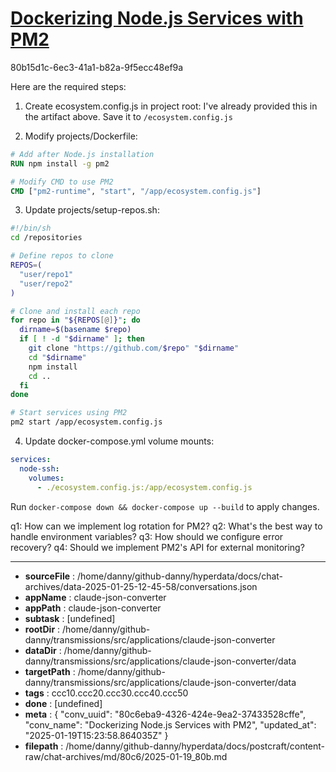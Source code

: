 # [Dockerizing Node.js Services with PM2](https://claude.ai/chat/80c6eba9-4326-424e-9ea2-37433528cffe)

80b15d1c-6ec3-41a1-b82a-9f5ecc48ef9a

 Here are the required steps:

1. Create ecosystem.config.js in project root:
I've already provided this in the artifact above. Save it to `/ecosystem.config.js`

2. Modify projects/Dockerfile:
```dockerfile
# Add after Node.js installation
RUN npm install -g pm2

# Modify CMD to use PM2
CMD ["pm2-runtime", "start", "/app/ecosystem.config.js"]
```

3. Update projects/setup-repos.sh:
```bash
#!/bin/sh
cd /repositories

# Define repos to clone
REPOS=(
  "user/repo1"
  "user/repo2"
)

# Clone and install each repo
for repo in "${REPOS[@]}"; do
  dirname=$(basename $repo)
  if [ ! -d "$dirname" ]; then
    git clone "https://github.com/$repo" "$dirname"
    cd "$dirname"
    npm install
    cd ..
  fi
done

# Start services using PM2
pm2 start /app/ecosystem.config.js
```

4. Update docker-compose.yml volume mounts:
```yaml
services:
  node-ssh:
    volumes:
      - ./ecosystem.config.js:/app/ecosystem.config.js
```

Run `docker-compose down && docker-compose up --build` to apply changes.

q1: How can we implement log rotation for PM2?
q2: What's the best way to handle environment variables?
q3: How should we configure error recovery?
q4: Should we implement PM2's API for external monitoring?

---

* **sourceFile** : /home/danny/github-danny/hyperdata/docs/chat-archives/data-2025-01-25-12-45-58/conversations.json
* **appName** : claude-json-converter
* **appPath** : claude-json-converter
* **subtask** : [undefined]
* **rootDir** : /home/danny/github-danny/transmissions/src/applications/claude-json-converter
* **dataDir** : /home/danny/github-danny/transmissions/src/applications/claude-json-converter/data
* **targetPath** : /home/danny/github-danny/transmissions/src/applications/claude-json-converter/data
* **tags** : ccc10.ccc20.ccc30.ccc40.ccc50
* **done** : [undefined]
* **meta** : {
  "conv_uuid": "80c6eba9-4326-424e-9ea2-37433528cffe",
  "conv_name": "Dockerizing Node.js Services with PM2",
  "updated_at": "2025-01-19T15:23:58.864035Z"
}
* **filepath** : /home/danny/github-danny/hyperdata/docs/postcraft/content-raw/chat-archives/md/80c6/2025-01-19_80b.md